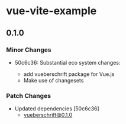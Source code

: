 # vue-vite-example

## 0.1.0

### Minor Changes

- 50c6c36: Substantial eco system changes:

  - add vueberschrift package for Vue.js
  - Make use of changesets

### Patch Changes

- Updated dependencies [50c6c36]
  - vueberschrift@0.1.0
